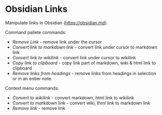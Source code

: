 # Obsidian Links

Manipulate links in Obsidian (https://obsidian.md).

Command pallete commands:
- *Remove Link* - remove link under the cursor
- *Convert link to markdown link* - convert link under cursor to markdown link
- *Convert link to wikilink* - convert link under cursor to wikilink
- *Copy link to clipboard* - copy link part of markdown, wiki & html link to clipboard
- *Remove links from headings* - remove links from headings in selection or in an entier note.

Context menu commands:
- *Convert to wikilink* - convert markdown, html link to wikilink
- *Convert to markdown link* - convert wiki, thml link to markdown link
- *Remove link* - remove link

